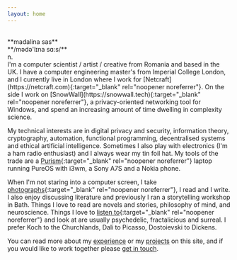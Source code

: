 ```yaml
---
layout: home
---
```



<br/>
**madalina sas**<br/>
**/m&#601;d&#601;'l&#618;na s&#593;:s/**<br/>
n.<br/>
I'm a computer scientist / artist / creative from Romania and based in the UK. I have a computer engineering master's from Imperial College London, and I currently live in London where I work for [Netcraft](https://netcraft.com){:target="_blank" rel="noopener noreferrer"}. On the side I work on [SnowWall](https://snowwall.tech){:target="_blank" rel="noopener noreferrer"}, a privacy-oriented networking tool for Windows, and spend an increasing amount of time dwelling in complexity science.

My technical interests are in digital privacy and security, information theory, cryptography, automation, functional programming, decentralised systems and ethical artificial intelligence.
Sometimes I also play with electronics (I'm a ham radio enthusiast) and I always wear my tin foil hat. My tools of the trade are a [Purism](https://puri.sm){:target="_blank" rel="noopener noreferrer"} laptop running PureOS with i3wm, a Sony A7S and a Nokia phone.

When I'm not staring into a computer screen, I take [photographs](https://instagram.com/rant.art){:target="_blank" rel="noopener noreferrer"}, I read and I write. I also enjoy discussing literature and previously I ran a storytelling workshop in Bath.
Things I love to read are novels and stories, philosophy of mind, and neuroscience. Things I love to [listen to](https://youtube.com/user/mearlboro){:target="_blank" rel="noopener noreferrer"} and look at are usually psychedelic, fractalicious and surreal. I prefer Koch to the Churchlands, Dali to Picasso, Dostoievski to Dickens.

You can read more about my [experience](/experience) or my [projects](/projects) on this site, and if you would like to work together please [get in touch](/contact).

<br/>
<br/>
<br/>
